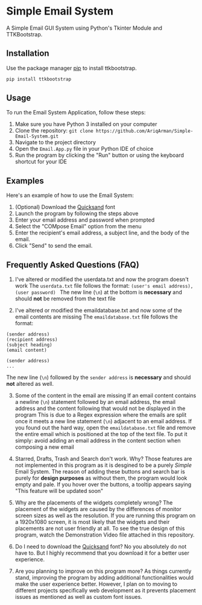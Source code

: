 # Simple Email System

A Simple Email GUI System using Python's Tkinter Module and TTKBootstrap.

## Installation

Use the package manager [pip](https://pip.pypa.io/en/stable/) to install ttkbootstrap.
```bash
pip install ttkbootstrap
```
## Usage
To run the Email System Application, follow these steps:
1. Make sure you have Python 3 installed on your computer 
2. Clone the repository: `git clone https://github.com/AriqArman/Simple-Email-System.git`
3. Navigate to the project directory
4. Open the `Email.App.py` file in your Python IDE of choice
5. Run the program by clicking the "Run" button or using the keyboard shortcut for your IDE

## Examples
Here's an example of how to use the Email System:
1. (Optional) Download the [Quicksand](https://fonts.google.com/specimen/Quicksand) font 
2. Launch the program by following the steps above
3. Enter your email address and password when prompted
4. Select the "COMpose Email" option from the menu
5. Enter the recipient's email address, a subject line, and the body of the email.
6. Click "Send" to send the email.

## Frequently Asked Questions (FAQ)
1. I've altered or modified the userdata.txt and now the program doesn't work
  The `userdata.txt` file follows the format:
  `(user's email address),(user password)
  `
  The new line (`\n`) at the bottom is **necessary** and should **not** be removed from the text file

2. I've altered or modified the emaildatabase.txt and now some of the email contents are missing
  The `emaildatabase.txt` file follows the format:
  ```
  (sender address)
  (recipient address)
  (subject heading)
  (email content)
  
  (sender address)
  ...
  ```
  The new line (`\n`) followed by the `sender address` is **necessary** and should **not** altered as well. 

3. Some of the content in the email are missing
  If an email content contains a newline (`\n`) statement followed by an email address, the email address and the content following that would not be displayed in the program 
   This is due to a Regex expression where the emails are split once it meets a new line statement (`\n`) adjacent to an email address. 
   If you found out the hard way, open the `emaildatabase.txt` file and remove the entire email which is positioned at the top of the text file.
   To put it simply: avoid adding an email address in the content section when composing a new email

4. Starred, Drafts, Trash and Search don't work. Why?
  Those features are not implemented in this program as it is desgined to be a purely _Simple_ Email System. 
  The reason of adding these buttons and search bar is purely for **design purposes** as without them, the program would look empty and pale.
  If you hover over the buttons, a tooltip appears saying "This feature will be updated soon"

5. Why are the placements of the widgets completely wrong?
  The placement of the widgets are caused by the differences of monitor screen sizes as well as the resolution. 
  If you are running this program on a 1920x1080 screen, it is most likely that the widgets and their placements are not user friendly at all. 
  To see the true design of this program, watch the Demonstration Video file attached in this repository.
 
6. Do I need to download the [Quicksand](https://fonts.google.com/specimen/Quicksand) font?
  No you absolutely do not have to. But I highly recommend that you download it for a better user experience.

7. Are you planning to improve on this program more?
  As things currently stand, improving the program by adding additional functionalities would make the user experience better. However, I plan on to moving to different projects specifically web development as it prevents placement issues as mentioned as well as custom font issues.


